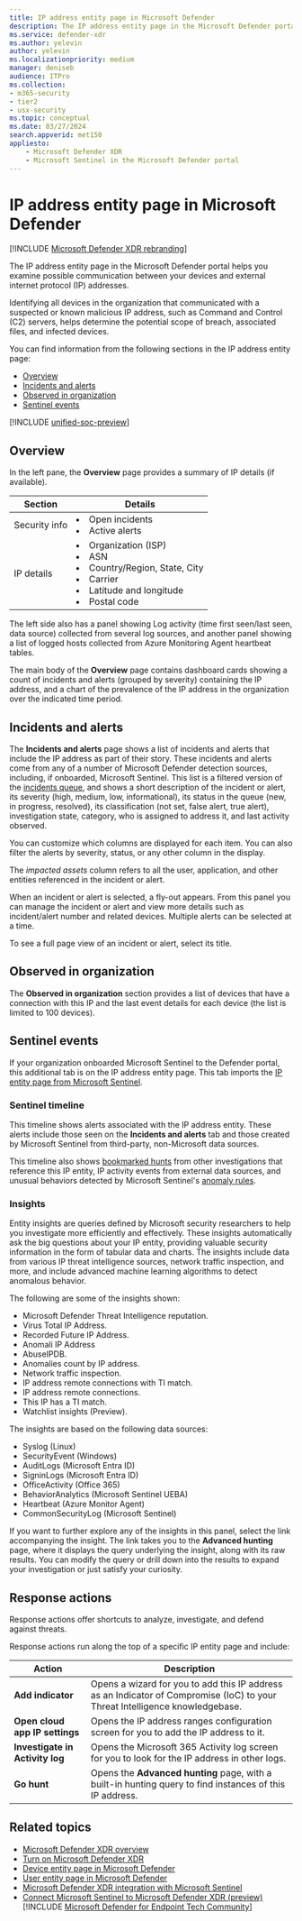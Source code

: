 ```yaml
---
title: IP address entity page in Microsoft Defender
description: The IP address entity page in the Microsoft Defender portal helps you in your investigation of IP address entities that appear in incidents and alerts. The page has all the important information about each entity. If an alert or incident indicates that an IP address is the source or target of suspicious behavior, check and investigate the IP address.
ms.service: defender-xdr
ms.author: yelevin
author: yelevin
ms.localizationpriority: medium
manager: deniseb
audience: ITPro
ms.collection: 
- m365-security
- tier2
- usx-security
ms.topic: conceptual
ms.date: 03/27/2024
search.appverid: met150
appliesto:
    - Microsoft Defender XDR
    - Microsoft Sentinel in the Microsoft Defender portal
---
```


# IP address entity page in Microsoft Defender

[!INCLUDE [Microsoft Defender XDR rebranding](../includes/microsoft-defender.md)]

The IP address entity page in the Microsoft Defender portal helps you examine possible communication between your devices and external internet protocol (IP) addresses.

Identifying all devices in the organization that communicated with a suspected or known malicious IP address, such as Command and Control (C2) servers, helps determine the potential scope of breach, associated files, and infected devices.

You can find information from the following sections in the IP address entity page:

- [Overview](#overview)
- [Incidents and alerts](#incidents-and-alerts)
- [Observed in organization](#observed-in-organization)
- [Sentinel events](#sentinel-events)


[!INCLUDE [unified-soc-preview](../includes/unified-soc-preview.md)]

## Overview

In the left pane, the **Overview** page provides a summary of IP details (if available).

| Section | Details |
| ------- | ------- |
| Security info | <li>Open incidents<li>Active alerts |
| IP details | <li>Organization (ISP)<li>ASN<li>Country/Region, State, City<li>Carrier<li>Latitude and longitude<li>Postal code |

The left side also has a panel showing Log activity (time first seen/last seen, data source) collected from several log sources, and another panel showing a list of logged hosts collected from Azure Monitoring Agent heartbeat tables.

The main body of the **Overview** page contains dashboard cards showing a count of incidents and alerts (grouped by severity) containing the IP address, and a chart of the prevalence of the IP address in the organization over the indicated time period.

## Incidents and alerts

The **Incidents and alerts** page shows a list of incidents and alerts that include the IP address as part of their story. These incidents and alerts come from any of a number of Microsoft Defender detection sources, including, if onboarded, Microsoft Sentinel. This list is a filtered version of the [incidents queue](incidents-overview.md), and shows a short description of the incident or alert, its severity (high, medium, low, informational), its status in the queue (new, in progress, resolved), its classification (not set, false alert, true alert), investigation state, category, who is assigned to address it, and last activity observed.

You can customize which columns are displayed for each item. You can also filter the alerts by severity, status, or any other column in the display.

The *impacted assets* column refers to all the user, application, and other entities referenced in the incident or alert.

When an incident or alert is selected, a fly-out appears. From this panel you can manage the incident or alert and view more details such as incident/alert number and related devices. Multiple alerts can be selected at a time.

To see a full page view of an incident or alert, select its title.

## Observed in organization

The **Observed in organization** section provides a list of devices that have a connection with this IP and the last event details for each device (the list is limited to 100 devices).

## Sentinel events

If your organization onboarded Microsoft Sentinel to the Defender portal, this additional tab is on the IP address entity page. This tab imports the [IP entity page from Microsoft Sentinel](/azure/sentinel/entity-pages).

### Sentinel timeline

This timeline shows alerts associated with the IP address entity. These alerts include those seen on the **Incidents and alerts** tab and those created by Microsoft Sentinel from third-party, non-Microsoft data sources.

This timeline also shows [bookmarked hunts](/azure/sentinel/bookmarks) from other investigations that reference this IP entity, IP activity events from external data sources, and unusual behaviors detected by Microsoft Sentinel's [anomaly rules](/azure/sentinel/soc-ml-anomalies).

### Insights

Entity insights are queries defined by Microsoft security researchers to help you investigate more efficiently and effectively. These insights automatically ask the big questions about your IP entity, providing valuable security information in the form of tabular data and charts. The insights include data from various IP threat intelligence sources, network traffic inspection, and more, and include advanced machine learning algorithms to detect anomalous behavior.

The following are some of the insights shown:

- Microsoft Defender Threat Intelligence reputation.
- Virus Total IP Address.
- Recorded Future IP Address.
- Anomali IP Address
- AbuseIPDB.
- Anomalies count by IP address.
- Network traffic inspection.
- IP address remote connections with TI match.
- IP address remote connections.
- This IP has a TI match.
- Watchlist insights (Preview).

The insights are based on the following data sources:

- Syslog (Linux)
- SecurityEvent (Windows)
- AuditLogs (Microsoft Entra ID)
- SigninLogs (Microsoft Entra ID)
- OfficeActivity (Office 365)
- BehaviorAnalytics (Microsoft Sentinel UEBA)
- Heartbeat (Azure Monitor Agent)
- CommonSecurityLog (Microsoft Sentinel)

If you want to further explore any of the insights in this panel, select the link accompanying the insight. The link takes you to the **Advanced hunting** page, where it displays the query underlying the insight, along with its raw results. You can modify the query or drill down into the results to expand your investigation or just satisfy your curiosity.

## Response actions

Response actions offer shortcuts to analyze, investigate, and defend against threats.

Response actions run along the top of a specific IP entity page and include:

| Action | Description |
| ------ | ----------- |
| **Add indicator** | Opens a wizard for you to add this IP address as an Indicator of Compromise (IoC) to your Threat Intelligence knowledgebase. |
| **Open cloud app IP settings** | Opens the IP address ranges configuration screen for you to add the IP address to it. |
| **Investigate in Activity log** | Opens the Microsoft 365 Activity log screen for you to look for the IP address in other logs. |
| **Go hunt** | Opens the **Advanced hunting** page, with a built-in hunting query to find instances of this IP address. |

## Related topics

- [Microsoft Defender XDR overview](microsoft-365-defender.md)
- [Turn on Microsoft Defender XDR](m365d-enable.md)
- [Device entity page in Microsoft Defender](entity-page-device.md)
- [User entity page in Microsoft Defender](investigate-users.md)
- [Microsoft Defender XDR integration with Microsoft Sentinel](microsoft-365-defender-integration-with-azure-sentinel.md)
- [Connect Microsoft Sentinel to Microsoft Defender XDR (preview)](microsoft-sentinel-onboard.md)
[!INCLUDE [Microsoft Defender for Endpoint Tech Community](../includes/defender-mde-techcommunity.md)]

